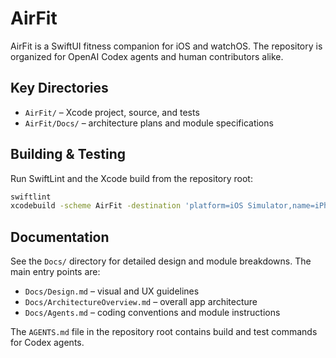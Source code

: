 # AirFit

AirFit is a SwiftUI fitness companion for iOS and watchOS. The repository is organized for OpenAI Codex agents and human contributors alike.

## Key Directories

- `AirFit/` – Xcode project, source, and tests
- `AirFit/Docs/` – architecture plans and module specifications

## Building & Testing

Run SwiftLint and the Xcode build from the repository root:

```bash
swiftlint
xcodebuild -scheme AirFit -destination 'platform=iOS Simulator,name=iPhone 15' test
```

## Documentation

See the `Docs/` directory for detailed design and module breakdowns. The main entry points are:

- `Docs/Design.md` – visual and UX guidelines
- `Docs/ArchitectureOverview.md` – overall app architecture
- `Docs/Agents.md` – coding conventions and module instructions

The `AGENTS.md` file in the repository root contains build and test commands for Codex agents.
